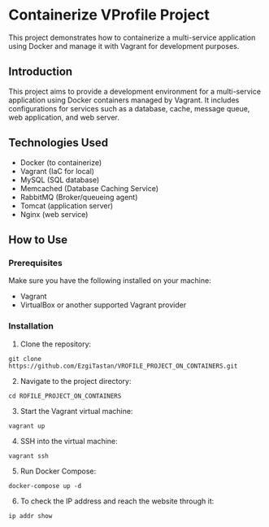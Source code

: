 # Containerize VProfile Project

This project demonstrates how to containerize a multi-service application using Docker and manage it with Vagrant for development purposes.

## Introduction

This project aims to provide a development environment for a multi-service application using Docker containers managed by Vagrant. It includes configurations for services such as a database, cache, message queue, web application, and web server.

## Technologies Used

- Docker (to containerize)
- Vagrant (IaC for local)
- MySQL (SQL database)
- Memcached (Database Caching Service)
- RabbitMQ (Broker/queueing  agent)
- Tomcat (application server)
- Nginx (web service)

## How to Use

### Prerequisites

Make sure you have the following installed on your machine:

- Vagrant
- VirtualBox or another supported Vagrant provider

### Installation

1. Clone the repository:

```
git clone https://github.com/EzgiTastan/VROFILE_PROJECT_ON_CONTAINERS.git
```

2. Navigate to the project directory:
```
cd ROFILE_PROJECT_ON_CONTAINERS
```

3. Start the Vagrant virtual machine:
```
vagrant up
```

4. SSH into the virtual machine:
```
vagrant ssh
```

5. Run Docker Compose:
```
docker-compose up -d
```

6. To check the IP address and reach the website through it:
```
ip addr show
```
